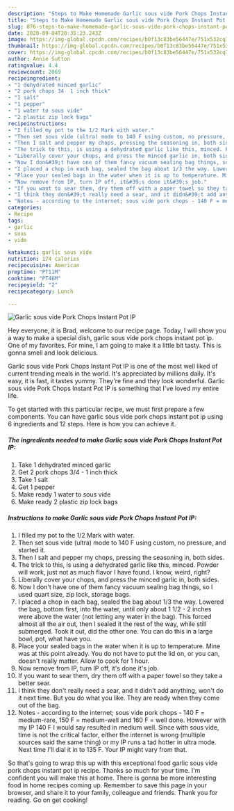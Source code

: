 ```yaml
---
description: "Steps to Make Homemade Garlic sous vide Pork Chops Instant Pot IP"
title: "Steps to Make Homemade Garlic sous vide Pork Chops Instant Pot IP"
slug: 876-steps-to-make-homemade-garlic-sous-vide-pork-chops-instant-pot-ip
date: 2020-09-04T20:35:23.243Z
image: https://img-global.cpcdn.com/recipes/b0f13c83be56447e/751x532cq70/garlic-sous-vide-pork-chops-instant-pot-ip-recipe-main-photo.jpg
thumbnail: https://img-global.cpcdn.com/recipes/b0f13c83be56447e/751x532cq70/garlic-sous-vide-pork-chops-instant-pot-ip-recipe-main-photo.jpg
cover: https://img-global.cpcdn.com/recipes/b0f13c83be56447e/751x532cq70/garlic-sous-vide-pork-chops-instant-pot-ip-recipe-main-photo.jpg
author: Annie Sutton
ratingvalue: 4.4
reviewcount: 2069
recipeingredient:
- "1 dehydrated minced garlic"
- "2 pork chops 34  1 inch thick"
- "1 salt"
- "1 pepper"
- "1 water to sous vide"
- "2 plastic zip lock bags"
recipeinstructions:
- "I filled my pot to the 1/2 Mark with water."
- "Then set sous vide (ultra) mode to 140 F using custom, no pressure, and started it."
- "Then I salt and pepper my chops, pressing the seasoning in, both sides."
- "The trick to this, is using a dehydrated garlic like this, minced. Powder will work, just not as much flavor I have found. I know, weird, right?"
- "Liberally cover your chops, and press the minced garlic in, both sides."
- "Now I don&#39;t have one of them fancy vacuum sealing bag things, so I used quart size, zip lock, storage bags."
- "I placed a chop in each bag, sealed the bag about 1/3 the way. Lowered the bag, bottom first, into the water, until only about 1 1/2 - 2 inches were above the water (not letting any water in the bag). This forced almost all the air out, then I sealed it the rest of the way, while still submerged. Took it out, did the other one. You can do this in a large bowl, pot, what have you."
- "Place your sealed bags in the water when it is up to temperature. Mine was at this point already. You do not have to put the lid on, or you can, doesn&#39;t really matter. Allow to cook for 1 hour."
- "Now remove from IP, turn IP off, it&#39;s done it&#39;s job."
- "If you want to sear them, dry them off with a paper towel so they take a better sear."
- "I think they don&#39;t really need a sear, and it didn&#39;t add anything, won&#39;t do it next time. But you do what you like. They are ready when they come out of the bag."
- "Notes - according to the internet; sous vide pork chops - 140 F = medium-rare, 150 F = medium-well and 160 F = well done. However with my IP 140 F I would say resulted in medium well. Since with sous vide, time is not the critical factor, either the internet is wrong (multiple sources said the same thing) or my IP runs a tad hotter in ultra mode. Next time I&#39;ll dial it in to 135 F. Your IP might vary from that."
categories:
- Recipe
tags:
- garlic
- sous
- vide

katakunci: garlic sous vide 
nutrition: 174 calories
recipecuisine: American
preptime: "PT11M"
cooktime: "PT46M"
recipeyield: "2"
recipecategory: Lunch

---
```



![Garlic sous vide Pork Chops Instant Pot IP](https://img-global.cpcdn.com/recipes/b0f13c83be56447e/751x532cq70/garlic-sous-vide-pork-chops-instant-pot-ip-recipe-main-photo.jpg)

Hey everyone, it is Brad, welcome to our recipe page. Today, I will show you a way to make a special dish, garlic sous vide pork chops instant pot ip. One of my favorites. For mine, I am going to make it a little bit tasty. This is gonna smell and look delicious.

Garlic sous vide Pork Chops Instant Pot IP is one of the most well liked of current trending meals in the world. It's appreciated by millions daily. It's easy, it is fast, it tastes yummy. They're fine and they look wonderful. Garlic sous vide Pork Chops Instant Pot IP is something that I've loved my entire life.




To get started with this particular recipe, we must first prepare a few components. You can have garlic sous vide pork chops instant pot ip using 6 ingredients and 12 steps. Here is how you can achieve it.

<!--inarticleads1-->

##### The ingredients needed to make Garlic sous vide Pork Chops Instant Pot IP:

1. Take 1 dehydrated minced garlic
1. Get 2 pork chops 3/4 - 1 inch thick
1. Take 1 salt
1. Get 1 pepper
1. Make ready 1 water to sous vide
1. Make ready 2 plastic zip lock bags




<!--inarticleads2-->

##### Instructions to make Garlic sous vide Pork Chops Instant Pot IP:

1. I filled my pot to the 1/2 Mark with water.
1. Then set sous vide (ultra) mode to 140 F using custom, no pressure, and started it.
1. Then I salt and pepper my chops, pressing the seasoning in, both sides.
1. The trick to this, is using a dehydrated garlic like this, minced. Powder will work, just not as much flavor I have found. I know, weird, right?
1. Liberally cover your chops, and press the minced garlic in, both sides.
1. Now I don&#39;t have one of them fancy vacuum sealing bag things, so I used quart size, zip lock, storage bags.
1. I placed a chop in each bag, sealed the bag about 1/3 the way. Lowered the bag, bottom first, into the water, until only about 1 1/2 - 2 inches were above the water (not letting any water in the bag). This forced almost all the air out, then I sealed it the rest of the way, while still submerged. Took it out, did the other one. You can do this in a large bowl, pot, what have you.
1. Place your sealed bags in the water when it is up to temperature. Mine was at this point already. You do not have to put the lid on, or you can, doesn&#39;t really matter. Allow to cook for 1 hour.
1. Now remove from IP, turn IP off, it&#39;s done it&#39;s job.
1. If you want to sear them, dry them off with a paper towel so they take a better sear.
1. I think they don&#39;t really need a sear, and it didn&#39;t add anything, won&#39;t do it next time. But you do what you like. They are ready when they come out of the bag.
1. Notes - according to the internet; sous vide pork chops - 140 F = medium-rare, 150 F = medium-well and 160 F = well done. However with my IP 140 F I would say resulted in medium well. Since with sous vide, time is not the critical factor, either the internet is wrong (multiple sources said the same thing) or my IP runs a tad hotter in ultra mode. Next time I&#39;ll dial it in to 135 F. Your IP might vary from that.




So that's going to wrap this up with this exceptional food garlic sous vide pork chops instant pot ip recipe. Thanks so much for your time. I'm confident you will make this at home. There is gonna be more interesting food in home recipes coming up. Remember to save this page in your browser, and share it to your family, colleague and friends. Thank you for reading. Go on get cooking!
